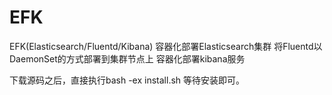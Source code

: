 # EFK

EFK(Elasticsearch/Fluentd/Kibana)
容器化部署Elasticsearch集群
将Fluentd以DaemonSet的方式部署到集群节点上
容器化部署kibana服务

下载源码之后，直接执行bash -ex install.sh 等待安装即可。

